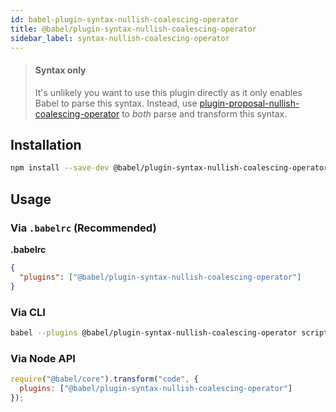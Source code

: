 ```yaml
---
id: babel-plugin-syntax-nullish-coalescing-operator
title: @babel/plugin-syntax-nullish-coalescing-operator
sidebar_label: syntax-nullish-coalescing-operator
---
```


> #### Syntax only
>
> It's unlikely you want to use this plugin directly as it only enables Babel to parse this syntax. Instead, use [plugin-proposal-nullish-coalescing-operator](plugin-proposal-nullish-coalescing-operator.md) to _both_ parse and transform this syntax.

## Installation

```sh
npm install --save-dev @babel/plugin-syntax-nullish-coalescing-operator
```

## Usage

### Via `.babelrc` (Recommended)

**.babelrc**

```json
{
  "plugins": ["@babel/plugin-syntax-nullish-coalescing-operator"]
}
```

### Via CLI

```sh
babel --plugins @babel/plugin-syntax-nullish-coalescing-operator script.js
```

### Via Node API

```javascript
require("@babel/core").transform("code", {
  plugins: ["@babel/plugin-syntax-nullish-coalescing-operator"]
});
```

